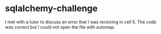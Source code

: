 # sqlalchemy-challenge
I met with a tutor to discuss an error that I was receiving in cell 5. The code was correct but I could not open the file with automap.